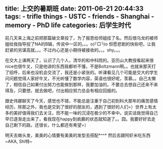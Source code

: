 title: 上交的暑期班
date: 2011-06-21 20:44:33
tags: 
    - trifle things
    - USTC
    - friends
    - Shanghai
    - memory
    - PhD life
categories: 后学生时代
---

前几天来上海之前把那篇破文章投了，为了报恩给师姐挂了名。然后很乌龙的被师姐给我指导投了NA的B辑，传说中一区的。。。o(╯□╰)o
但愿悲剧的快些吧，让我赶紧的另谋高就。。。不过内心还是小期待被接收的。。。shy。。。

在交大上课两天了，认识了几个人，清华的和中科院的。亚历山大教授看起来很nice也很牛叉，只是他讲的东西我都听不懂，不是Boltzmann啊。。也就来那天打了招呼，后来也没机会交流了，我还是小紧张的。听课看见几个可能是交大的学生问问题觉得人家好牛叉，不光听懂了数学内容，英语也很好呢，羡慕。。自己太懒了，相信自己如果付出努力也能做到那样，我要加油的。不要总去想自己还来不来得及，只要想，就去做吧，付出相应努力总会有相应回报的。

跟史伟娜聊天了今天，感觉也不错，不能总是注重于自己初到科大那年的痛苦感情经历，除那之外，我也是交到了很好的朋友的，遇到了很好的人们=）世界上有太多的美好值得我们去关注，而不能一味的沉浸在极少的不幸中。说实话我觉得自己早已逐渐走出来了，看我现在happy到疯癫的状态就知道了。。囧。我要好好去走自己剩下的路，还很长，什么都还有希望=）

明天去做头发，美美的心情要有美美的发型去搭配*^^*
然后去跟阿虾米吃东西~AKA, Shi特~

